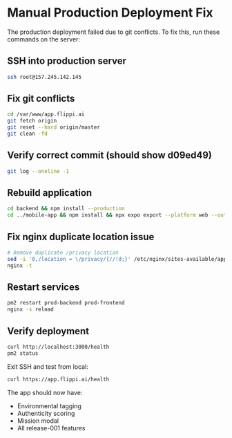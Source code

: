 # Manual Production Deployment Fix

The production deployment failed due to git conflicts. To fix this, run these commands on the server:

## SSH into production server
```bash
ssh root@157.245.142.145
```

## Fix git conflicts
```bash
cd /var/www/app.flippi.ai
git fetch origin
git reset --hard origin/master
git clean -fd
```

## Verify correct commit (should show d09ed49)
```bash
git log --oneline -1
```

## Rebuild application
```bash
cd backend && npm install --production
cd ../mobile-app && npm install && npx expo export --platform web --output-dir dist
```

## Fix nginx duplicate location issue
```bash
# Remove duplicate /privacy location
sed -i '0,/location = \/privacy/{//!d;}' /etc/nginx/sites-available/app.flippi.ai
nginx -t
```

## Restart services
```bash
pm2 restart prod-backend prod-frontend
nginx -s reload
```

## Verify deployment
```bash
curl http://localhost:3000/health
pm2 status
```

Exit SSH and test from local:
```bash
curl https://app.flippi.ai/health
```

The app should now have:
- Environmental tagging
- Authenticity scoring
- Mission modal
- All release-001 features
